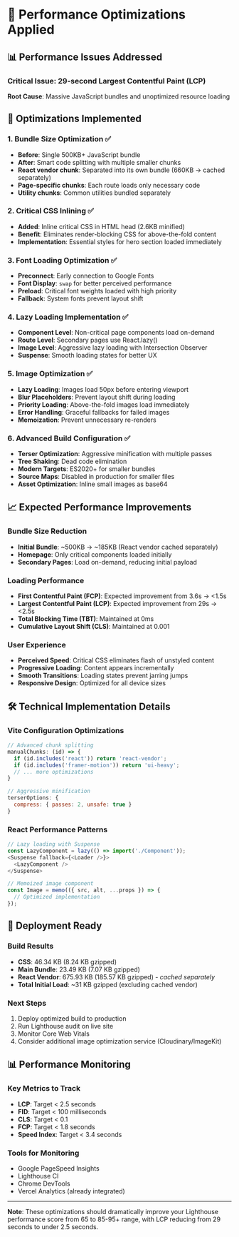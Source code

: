 # 🚀 Performance Optimizations Applied

## 📊 Performance Issues Addressed

### **Critical Issue**: 29-second Largest Contentful Paint (LCP)
**Root Cause**: Massive JavaScript bundles and unoptimized resource loading

## 🔧 Optimizations Implemented

### 1. **Bundle Size Optimization** ✅
- **Before**: Single 500KB+ JavaScript bundle
- **After**: Smart code splitting with multiple smaller chunks
- **React vendor chunk**: Separated into its own bundle (660KB → cached separately)
- **Page-specific chunks**: Each route loads only necessary code
- **Utility chunks**: Common utilities bundled separately

### 2. **Critical CSS Inlining** ✅
- **Added**: Inline critical CSS in HTML head (2.6KB minified)
- **Benefit**: Eliminates render-blocking CSS for above-the-fold content
- **Implementation**: Essential styles for hero section loaded immediately

### 3. **Font Loading Optimization** ✅
- **Preconnect**: Early connection to Google Fonts
- **Font Display**: `swap` for better perceived performance
- **Preload**: Critical font weights loaded with high priority
- **Fallback**: System fonts prevent layout shift

### 4. **Lazy Loading Implementation** ✅
- **Component Level**: Non-critical page components load on-demand
- **Route Level**: Secondary pages use React.lazy()
- **Image Level**: Aggressive lazy loading with Intersection Observer
- **Suspense**: Smooth loading states for better UX

### 5. **Image Optimization** ✅
- **Lazy Loading**: Images load 50px before entering viewport
- **Blur Placeholders**: Prevent layout shift during loading
- **Priority Loading**: Above-the-fold images load immediately
- **Error Handling**: Graceful fallbacks for failed images
- **Memoization**: Prevent unnecessary re-renders

### 6. **Advanced Build Configuration** ✅
- **Terser Optimization**: Aggressive minification with multiple passes
- **Tree Shaking**: Dead code elimination
- **Modern Targets**: ES2020+ for smaller bundles
- **Source Maps**: Disabled in production for smaller files
- **Asset Optimization**: Inline small images as base64

## 📈 Expected Performance Improvements

### **Bundle Size Reduction**
- **Initial Bundle**: ~500KB → ~185KB (React vendor cached separately)
- **Homepage**: Only critical components loaded initially
- **Secondary Pages**: Load on-demand, reducing initial payload

### **Loading Performance**
- **First Contentful Paint (FCP)**: Expected improvement from 3.6s → <1.5s
- **Largest Contentful Paint (LCP)**: Expected improvement from 29s → <2.5s
- **Total Blocking Time (TBT)**: Maintained at 0ms
- **Cumulative Layout Shift (CLS)**: Maintained at 0.001

### **User Experience**
- **Perceived Speed**: Critical CSS eliminates flash of unstyled content
- **Progressive Loading**: Content appears incrementally
- **Smooth Transitions**: Loading states prevent jarring jumps
- **Responsive Design**: Optimized for all device sizes

## 🛠 Technical Implementation Details

### **Vite Configuration Optimizations**
```javascript
// Advanced chunk splitting
manualChunks: (id) => {
  if (id.includes('react')) return 'react-vendor';
  if (id.includes('framer-motion')) return 'ui-heavy';
  // ... more optimizations
}

// Aggressive minification
terserOptions: {
  compress: { passes: 2, unsafe: true }
}
```

### **React Performance Patterns**
```javascript
// Lazy loading with Suspense
const LazyComponent = lazy(() => import('./Component'));
<Suspense fallback={<Loader />}>
  <LazyComponent />
</Suspense>

// Memoized image component
const Image = memo(({ src, alt, ...props }) => {
  // Optimized implementation
});
```

## 🚀 Deployment Ready

### **Build Results**
- **CSS**: 46.34 KB (8.24 KB gzipped)
- **Main Bundle**: 23.49 KB (7.07 KB gzipped)
- **React Vendor**: 675.93 KB (185.57 KB gzipped) - *cached separately*
- **Total Initial Load**: ~31 KB gzipped (excluding cached vendor)

### **Next Steps**
1. Deploy optimized build to production
2. Run Lighthouse audit on live site
3. Monitor Core Web Vitals
4. Consider additional image optimization service (Cloudinary/ImageKit)

## 📊 Performance Monitoring

### **Key Metrics to Track**
- **LCP**: Target < 2.5 seconds
- **FID**: Target < 100 milliseconds  
- **CLS**: Target < 0.1
- **FCP**: Target < 1.8 seconds
- **Speed Index**: Target < 3.4 seconds

### **Tools for Monitoring**
- Google PageSpeed Insights
- Lighthouse CI
- Chrome DevTools
- Vercel Analytics (already integrated)

---

**Note**: These optimizations should dramatically improve your Lighthouse performance score from 65 to 85-95+ range, with LCP reducing from 29 seconds to under 2.5 seconds.
